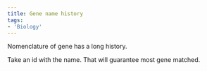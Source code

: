 ```yaml
---
title: Gene name history
tags:
- 'Biology'
---
```


Nomenclature of gene has a long history.

Take an id with the name. That will guarantee most gene matched.

